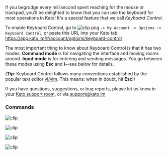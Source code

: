If you begrudge every millisecond spent reaching for the mouse or trackpad, you'll be delighted to know that you can use the keyboard for most operations in Kato! It's a special feature that we call *Keyboard Control*. 

To enable Keyboard Control, go to ![clip.png](https://s3.amazonaws.com/kato-share/2b9ca8dddd30d4b02b589b711204c953fb9a9aba105f87dbd326401b8ff6c7b6/clip.png) `-> My Account -> Options -> Keyboard Control`, or paste this URL into your Kato tab: <a href="https://app.kato.im/#/account/options/keyboard-control" target="_blank">https://app.kato.im/#/account/options/keyboard-control</a>

The most important thing to know about Keyboard Control is that it has two modes: **Command mode** is for navigating the interface and moving rooms around. **Input mode** is for entering and sending messages. You go between these modes using **Esc** and **i**—see below for details.

(**Tip**: Keyboard Control follows many conventions established by the popular text editor [vi/vim](http://en.wikipedia.org/wiki/Vi). This means: when in doubt, hit **Esc**!)

If you have questions, suggestions, or bug reports, please let us know in your [Kato support room](room-types), or via [support@kato.im](mailto:support@kato.im)

### Commands

![clip](https://in.kato.im/8a41e7dd93568a57d422307af7f6d014695bb38c6d9ed9cc783e79f4e00ebff0/clip.png)

![clip](https://in.kato.im/3cea4b5861acbb996d6c96182c99bb477378e6d914e128ad1cb8af2f36e27b7/clip.png)

![clip](https://in.kato.im/cac51a47a26d24b5fed6ed10165f50441a0db19e802ae7153d2dfbceccc9a9d8/clip.png)

![clip](https://in.kato.im/11483153880220031b93ed0e5d9f2ccc99efa565b6a9bfb23ff41d4e1a625121/clip.png)

